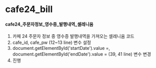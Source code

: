 # cafe24_bill
#### cafe24_주문자정보_영수증_발행내역_셀레니움

1. 카페 24 주문자 정보 중 영수증 발행내역을 가져오는 셀레니움 코드
2. cafe_id, cafe_pw (12~13 line) 변수 설정
3. document.getElementById('startDate').value =, document.getElementById('endDate').value = (39, 41 line) 변수 변경
4. 진행
